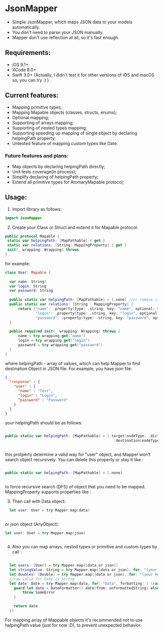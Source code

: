 # JsonMapper

 - Simple JsonMapper, which maps JSON data to your models automatically.
 - You don't need to parse your JSON manually.
 - Mapper don't use reflection at all, so it's fast enough.  
 
## Requirements: 
  - iOS 9.1+
  - XCode 8.0+ 
  - Swift 3.0+
  (Actually, I didn't test it for other versions of iOS and macOS so, you can try :) )
  
## Current features: 

- Mapping primitive types;
- Mapping Mapable objects (classes, structs, enums);
- Optional mapping;
- Supporting of arrays mapping;
- Supporting of nested types mapping;
- Supporting speeding up mapping of single object by declaring helpingPath property;
- Untested feature of mapping custom types like Date.

### Future features and plans:

- Map objects by declaring helpingPath directly;
- Unit tests coverage(in process);
- Simplify declaring of helpingPath property;
- Extend all primitive types for AtomaryMapable protocol;
  
 ## Usage:
 
  1. Import library as follows: 
 
  ``` swift
  import JsonMapper
```
  2. Create your Class or Struct and extend it for Mapable protocol: 
   ``` swift
public protocol Mapable {
    static var helpingPath: [MapPathable] { get }
    static var relations: [String: MappingProperty] { get }
    init(_ wrapping: Wrapping) throws
}
```
for example: 
  ``` swift
class User: Mapable {
    
    var name: String?
    var login: String
    var password: String
    
    public static var helpingPath: [MapPathable] = [.none] //or remove it.
    public static var relations: [String : MappingProperty] {
        return ["name": .property(type: .string, key: "name", optional: true),
                "login": .property(type: .string, key: "login", optional: false),
                "password": .property(type: .string, key: "password", optional: false)]
    }
    
    public required init(_ wrapping: Wrapping) throws {
        name = try wrapping.get("name")
        login = try wrapping.get("login")
        password = try wrapping.get("password")
    }
}
  ```
  
  where helpingPath - array of values, which can help Mapper to find destination Object in JSON file.
  For example, you have json file: 
  
  ``` json
  {
    "response" : {
      "user" : {
        "name" : "Test",
        "login" : "Login", 
        "password" : "Password"
      }
    }
  }
  ```
  
  your helpingPath should be as follows: 
  
  ``` swift
  
  public static var helpingPath: [MapPathable] = [.target(nodeType: .dictionary(key: "response", index: nil)),
                                                    .destination(nodeType: .dictionary(key: "user", index: nil))]
                                                    
  ``` 
  
  this protperty determine a valid way for "user" object, and Mapper won't search object recursively.
  You can delete this property or stay it like :
  
   ``` swift
  
  public static var helpingPath: [MapPathable] = [.none]
                                                    
  ```
  
  to force recursive search (DFS) of object that you need to be mapped.
  MappingProperty supports properties like :
  
  
  3. Then call with Data object:
  
``` swift
  let user: User = try Mapper.map(data)
                                                    
  ```
  
  or json object (AnyObject):
  
  ``` swift
  let user: User = try Mapper.map(json)
                                                    
  ```
  
  4. Also you can map arrays, nested types or primitive and custom types by call :
  
  ``` swift
    
    let users: [User] = try Mapper.map([data or json])
    let stringValue: String = try Mapper.map([data or json], for: "[your key for needed String value]")
    let doubles: [Double] = try Mapper.map([data or json], for: "[your key for needed array of Double values]")
    //raw value for Date is String
    let date: Date = try Mapper.map(data, for: "Data", formatting: { (rawValue: String) -> Data in
      guard let date = DateFormatter().date(from: unformattedString) else {
          throw SomeError
      }
    
      return date
    })
  ```
  
  For mapping array of Mappable objects it's recommended not to use helpingPath value (just for now :D), to prevent unexpected behavior.
  

